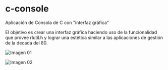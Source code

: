 # c-console
Aplicación de Consola de C con "interfaz gráfica"

El objetivo es crear una interfaz gráfica haciendo uso de la funcionalidad que provee rlutil.h y lograr una estética similar a las aplicaciones de gestión de la decada del 80.

![Imagen 01](https://i.imgur.com/VSNAA31.png)

![Imagen 02](https://i.imgur.com/uv4tH7E.png)
